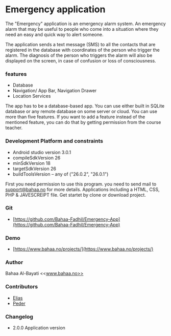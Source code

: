 # Emergency application

The "Emergency" application is an emergency alarm system. An emergency alarm that may be useful to people who come into a situation where they need an easy and quick way to alert someone.

The application sends a text message (SMS) to all the contacts that are registered in the database with coordinates of the person who trigger the alarm. The diagnosis of the person who triggers the alarm will also be displayed on the screen, in case of confusion or loss of consciousness.

### features 
- Database
- Navigation/ App Bar, Navigation Drawer
- Location Services

The app has to be a database-based app. You can use either built in SQLite database or any remote database on some server or cloud. You can use more than five features. If you want to add a feature instead of the mentioned feature, you can do that by getting permission from the course teacher.

### Development Platform and constraints
- Android studio version 3.0.1
- compileSdkVersion 26
- minSdkVersion 18
- targetSdkVersion 26
- buildToolsVersion – any of ("26.0.2", "26.0.1")


First you need permission to use this program. you need to send mail to support@bahaa.no for more details.
Applications including a HTML, CSS, PHP & JAVESCREIPT file. Get startet by clone or download project. 


### Git
* [https://github.com/Bahaa-Fadhil/Emergency-App](https://github.com/Bahaa-Fadhil/Emergency-App)

### Demo
* [https://www.bahaa.no/projects/](https://www.bahaa.no/projects/)



### Author
Bahaa Al-Bayati <<www.bahaa.no>>


### Contributors
* [Elias ](#) 
* [Peder](#)



### Changelog
* 2.0.0 Application version
